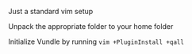 Just a standard vim setup

Unpack the appropriate folder to your home folder

Initialize Vundle by running `vim +PluginInstall +qall`
